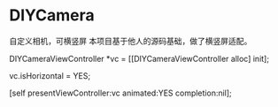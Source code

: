 # DIYCamera
自定义相机，可横竖屏
本项目基于他人的源码基础，做了横竖屏适配。


  DIYCameraViewController *vc = [[DIYCameraViewController alloc] init];
  
  vc.isHorizontal = YES;
  
  [self presentViewController:vc animated:YES completion:nil];
